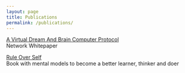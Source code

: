 ```yaml
---
layout: page
title: Publications
permalink: /publications/
---
```


[A Virtual Dream And Brain Computer Protocol](/networkwhitepaper)
<br>
Network Whitepaper

[Rule Over Self](/ruleoverself)
<br>
Book with mental models to become a better learner, thinker and doer
<br>
